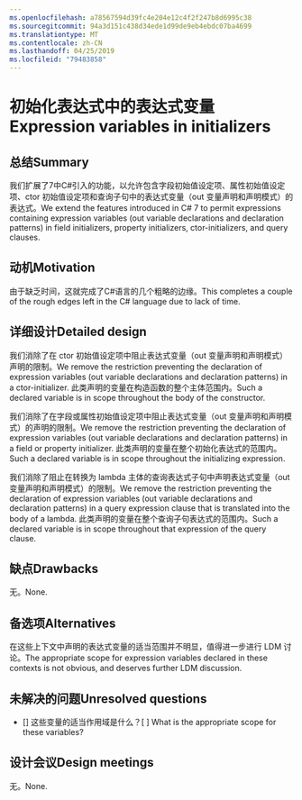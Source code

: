 ```yaml
---
ms.openlocfilehash: a78567594d39fc4e204e12c4f2f247b8d6995c38
ms.sourcegitcommit: 94a3d151c438d34ede1d99de9eb4ebdc07ba4699
ms.translationtype: MT
ms.contentlocale: zh-CN
ms.lasthandoff: 04/25/2019
ms.locfileid: "79483858"
---
```

# <a name="expression-variables-in-initializers"></a><span data-ttu-id="7752d-101">初始化表达式中的表达式变量</span><span class="sxs-lookup"><span data-stu-id="7752d-101">Expression variables in initializers</span></span>

## <a name="summary"></a><span data-ttu-id="7752d-102">总结</span><span class="sxs-lookup"><span data-stu-id="7752d-102">Summary</span></span>
[summary]: #summary

<span data-ttu-id="7752d-103">我们扩展了7中C#引入的功能，以允许包含字段初始值设定项、属性初始值设定项、ctor 初始值设定项和查询子句中的表达式变量（out 变量声明和声明模式）的表达式。</span><span class="sxs-lookup"><span data-stu-id="7752d-103">We extend the features introduced in C# 7 to permit expressions containing expression variables (out variable declarations and declaration patterns) in field initializers, property initializers, ctor-initializers, and query clauses.</span></span>

## <a name="motivation"></a><span data-ttu-id="7752d-104">动机</span><span class="sxs-lookup"><span data-stu-id="7752d-104">Motivation</span></span>
[motivation]: #motivation

<span data-ttu-id="7752d-105">由于缺乏时间，这就完成了C#语言的几个粗略的边缘。</span><span class="sxs-lookup"><span data-stu-id="7752d-105">This completes a couple of the rough edges left in the C# language due to lack of time.</span></span>

## <a name="detailed-design"></a><span data-ttu-id="7752d-106">详细设计</span><span class="sxs-lookup"><span data-stu-id="7752d-106">Detailed design</span></span>
[design]: #detailed-design

<span data-ttu-id="7752d-107">我们消除了在 ctor 初始值设定项中阻止表达式变量（out 变量声明和声明模式）声明的限制。</span><span class="sxs-lookup"><span data-stu-id="7752d-107">We remove the restriction preventing the declaration of expression variables (out variable declarations and declaration patterns) in a ctor-initializer.</span></span> <span data-ttu-id="7752d-108">此类声明的变量在构造函数的整个主体范围内。</span><span class="sxs-lookup"><span data-stu-id="7752d-108">Such a declared variable is in scope throughout the body of the constructor.</span></span>

<span data-ttu-id="7752d-109">我们消除了在字段或属性初始值设定项中阻止表达式变量（out 变量声明和声明模式）的声明的限制。</span><span class="sxs-lookup"><span data-stu-id="7752d-109">We remove the restriction preventing the declaration of expression variables (out variable declarations and declaration patterns) in a field or property initializer.</span></span> <span data-ttu-id="7752d-110">此类声明的变量在整个初始化表达式的范围内。</span><span class="sxs-lookup"><span data-stu-id="7752d-110">Such a declared variable is in scope throughout the initializing expression.</span></span>

<span data-ttu-id="7752d-111">我们消除了阻止在转换为 lambda 主体的查询表达式子句中声明表达式变量（out 变量声明和声明模式）的限制。</span><span class="sxs-lookup"><span data-stu-id="7752d-111">We remove the restriction preventing the declaration of expression variables (out variable declarations and declaration patterns) in a query expression clause that is translated into the body of a lambda.</span></span> <span data-ttu-id="7752d-112">此类声明的变量在整个查询子句表达式的范围内。</span><span class="sxs-lookup"><span data-stu-id="7752d-112">Such a declared variable is in scope throughout that expression of the query clause.</span></span>

## <a name="drawbacks"></a><span data-ttu-id="7752d-113">缺点</span><span class="sxs-lookup"><span data-stu-id="7752d-113">Drawbacks</span></span>
[drawbacks]: #drawbacks

<span data-ttu-id="7752d-114">无。</span><span class="sxs-lookup"><span data-stu-id="7752d-114">None.</span></span>

## <a name="alternatives"></a><span data-ttu-id="7752d-115">备选项</span><span class="sxs-lookup"><span data-stu-id="7752d-115">Alternatives</span></span>
[alternatives]: #alternatives

<span data-ttu-id="7752d-116">在这些上下文中声明的表达式变量的适当范围并不明显，值得进一步进行 LDM 讨论。</span><span class="sxs-lookup"><span data-stu-id="7752d-116">The appropriate scope for expression variables declared in these contexts is not obvious, and deserves further LDM discussion.</span></span>

## <a name="unresolved-questions"></a><span data-ttu-id="7752d-117">未解决的问题</span><span class="sxs-lookup"><span data-stu-id="7752d-117">Unresolved questions</span></span>
[unresolved]: #unresolved-questions

- <span data-ttu-id="7752d-118">[] 这些变量的适当作用域是什么？</span><span class="sxs-lookup"><span data-stu-id="7752d-118">[ ] What is the appropriate scope for these variables?</span></span>

## <a name="design-meetings"></a><span data-ttu-id="7752d-119">设计会议</span><span class="sxs-lookup"><span data-stu-id="7752d-119">Design meetings</span></span>

<span data-ttu-id="7752d-120">无。</span><span class="sxs-lookup"><span data-stu-id="7752d-120">None.</span></span>
